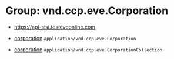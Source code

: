 # Group: vnd.ccp.eve.Corporation 

* https://api-sisi.testeveonline.com 

* [corporation](corporation.md) `application/vnd.ccp.eve.Corporation`
* [corporation](corporation.md) `application/vnd.ccp.eve.CorporationCollection`

